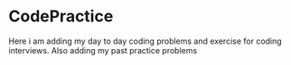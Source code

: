 # CodePractice
Here i am adding my day to day coding problems and exercise for coding interviews. Also adding my past practice problems
